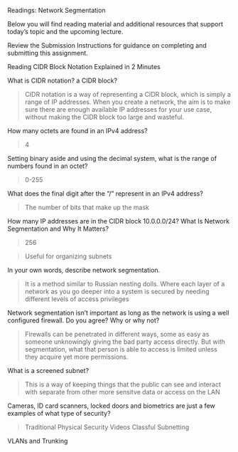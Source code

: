 Readings: Network Segmentation

Below you will find reading material and additional resources that support today’s topic and the upcoming lecture.

Review the Submission Instructions for guidance on completing and submitting this assignment.

Reading
CIDR Block Notation Explained in 2 Minutes

What is CIDR notation? a CIDR block?
>CIDR notation is a way of representing a CIDR block, which is simply a range of IP addresses. When you create a network, the aim is to make sure there are enough available IP addresses for your use case, without making the CIDR block too large and wasteful.

How many octets are found in an IPv4 address?
>4

Setting binary aside and using the decimal system, what is the range of numbers found in an octet?
>0-255

What does the final digit after the “/” represent in an IPv4 address?
>The number of bits that make up the mask

How many IP addresses are in the CIDR block 10.0.0.0/24?
What Is Network Segmentation and Why It Matters?
> 256

>Useful for organizing subnets

In your own words, describe network segmentation.
> It is a method similar to Russian nesting dolls. Where each layer of a network as you go deeper into a system is secured by needing different levels of access privileges 


Network segmentation isn’t important as long as the network is using a well configured firewall. Do you agree? Why or why not?
>Firewalls can be penetrated in different ways, some as easy as someone unknowingly giving the bad party access directly. But with segmentation, what that person is able to access is limited unless they acquire yet more permissions.

What is a screened subnet?
> This is a way of keeping things that the public can see and interact with separate from other more sensitve data or access on the LAN

Cameras, ID card scanners, locked doors and biometrics are just a few examples of what type of security?
> Traditional Physical Security
Videos
Classful Subnetting

VLANs and Trunking
